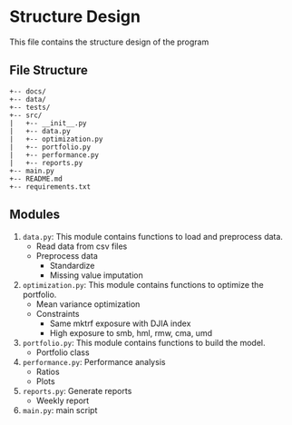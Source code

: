 # Structure Design

This file contains the structure design of the program

## File Structure
 
```plaintext
+-- docs/
+-- data/
+-- tests/
+-- src/
|   +-- __init__.py
|   +-- data.py
|   +-- optimization.py
|   +-- portfolio.py
|   +-- performance.py
|   +-- reports.py
+-- main.py
+-- README.md
+-- requirements.txt
```

## Modules

1. `data.py`: This module contains functions to load and preprocess data.
    - Read data from csv files
    - Preprocess data
        - Standardize
        - Missing value imputation
2. `optimization.py`: This module contains functions to optimize the portfolio.
    - Mean variance optimization
    - Constraints
        - Same mktrf exposure with DJIA index
        - High exposure to smb, hml, rmw, cma, umd
3. `portfolio.py`: This module contains functions to build the model.
    - Portfolio class
4. `performance.py`: Performance analysis
    - Ratios
    - Plots
5. `reports.py`: Generate reports
    - Weekly report
6. `main.py`: main script

